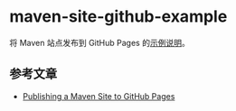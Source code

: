 # maven-site-github-example

将 Maven 站点发布到 GitHub Pages
的[示例说明](https://blog.chensoul.cc/posts/2024/07/18/publishing-a-maven-site-to-github-pages/)。

## 参考文章

- [Publishing a Maven Site to GitHub Pages](https://www.lorenzobettini.it/2020/01/publishing-a-maven-site-to-github-pages)